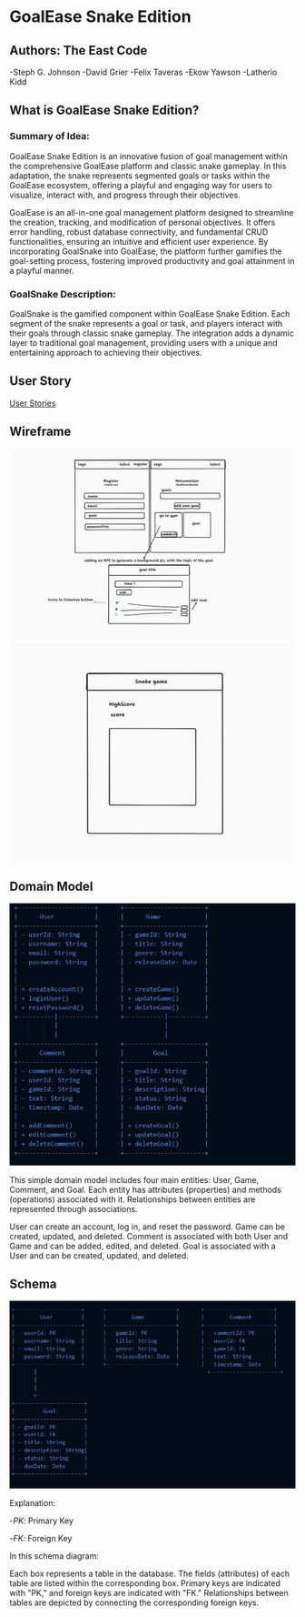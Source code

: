 # GoalEase Snake Edition

## Authors: The East Code

-Steph G. Johnson
-David Grier
-Felix Taveras
-Ekow Yawson
-Latherio Kidd

## What is GoalEase Snake Edition?

### Summary of Idea:

GoalEase Snake Edition is an innovative fusion of goal management within the comprehensive GoalEase platform and classic snake gameplay. In this adaptation, the snake represents segmented goals or tasks within the GoalEase ecosystem, offering a playful and engaging way for users to visualize, interact with, and progress through their objectives.

GoalEase is an all-in-one goal management platform designed to streamline the creation, tracking, and modification of personal objectives. It offers error handling, robust database connectivity, and fundamental CRUD functionalities, ensuring an intuitive and efficient user experience. By incorporating GoalSnake into GoalEase, the platform further gamifies the goal-setting process, fostering improved productivity and goal attainment in a playful manner.

### GoalSnake Description:

GoalSnake is the gamified component within GoalEase Snake Edition. Each segment of the snake represents a goal or task, and players interact with their goals through classic snake gameplay. The integration adds a dynamic layer to traditional goal management, providing users with a unique and entertaining approach to achieving their objectives.

## User Story

[User Stories](https://github.com/TheEastCode/Client_301/wiki/User-Stories)

## Wireframe

![wireframe1](wireframe1.png)
![wireframe2](wireframe2.png)

## Domain Model 

![Alt text](image.png)

This simple domain model includes four main entities: User, Game, Comment, and Goal. Each entity has attributes (properties) and methods (operations) associated with it. Relationships between entities are represented through associations.

User can create an account, log in, and reset the password.
Game can be created, updated, and deleted.
Comment is associated with both User and Game and can be added, edited, and deleted.
Goal is associated with a User and can be created, updated, and deleted.

## Schema

![Alt text](image-1.png)

Explanation:

-*PK*: Primary Key

-*FK*: Foreign Key

In this schema diagram:

Each box represents a table in the database.
The fields (attributes) of each table are listed within the corresponding box.
Primary keys are indicated with "PK," and foreign keys are indicated with "FK."
Relationships between tables are depicted by connecting the corresponding foreign keys.

